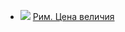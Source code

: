 * ![](/books/adv_history/Юлия%20Голубева/Рим.%20Цена%20величия.jpg) [Рим. Цена величия](/books/adv_history/Юлия%20Голубева/Рим.%20Цена%20величия)